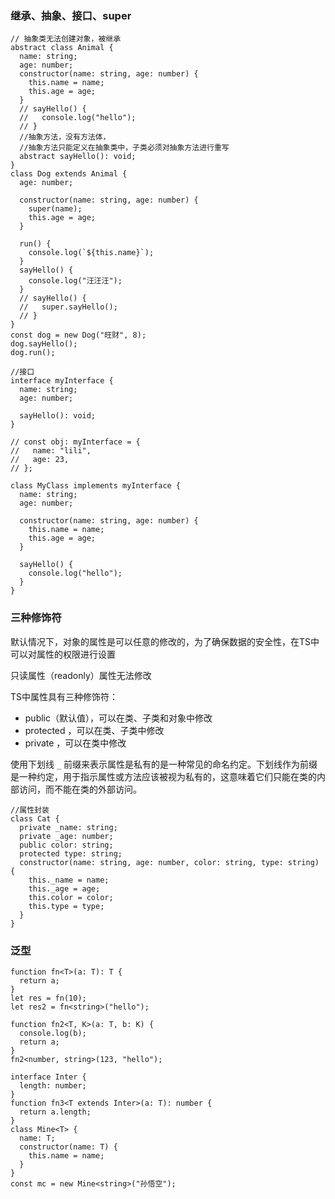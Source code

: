 ### 继承、抽象、接口、super

```
// 抽象类无法创建对象，被继承
abstract class Animal {
  name: string;
  age: number;
  constructor(name: string, age: number) {
    this.name = name;
    this.age = age;
  }
  // sayHello() {
  //   console.log("hello");
  // }
  //抽象方法，没有方法体，
  //抽象方法只能定义在抽象类中，子类必须对抽象方法进行重写
  abstract sayHello(): void;
}
class Dog extends Animal {
  age: number;

  constructor(name: string, age: number) {
    super(name);
    this.age = age;
  }

  run() {
    console.log(`${this.name}`);
  }
  sayHello() {
    console.log("汪汪汪");
  }
  // sayHello() {
  //   super.sayHello();
  // }
}
const dog = new Dog("旺财", 8);
dog.sayHello();
dog.run();

//接口
interface myInterface {
  name: string;
  age: number;

  sayHello(): void;
}

// const obj: myInterface = {
//   name: "lili",
//   age: 23,
// };

class MyClass implements myInterface {
  name: string;
  age: number;

  constructor(name: string, age: number) {
    this.name = name;
    this.age = age;
  }

  sayHello() {
    console.log("hello");
  }
}
```

### 三种修饰符

默认情况下，对象的属性是可以任意的修改的，为了确保数据的安全性，在TS中可以对属性的权限进行设置

只读属性（readonly）属性无法修改

TS中属性具有三种修饰符：

- public（默认值），可以在类、子类和对象中修改
- protected ，可以在类、子类中修改
- private ，可以在类中修改

使用下划线  `_` 前缀来表示属性是私有的是一种常见的命名约定。下划线作为前缀是一种约定，用于指示属性或方法应该被视为私有的，这意味着它们只能在类的内部访问，而不能在类的外部访问。

```
//属性封装
class Cat {
  private _name: string;
  private _age: number;
  public color: string;
  protected type: string;
  constructor(name: string, age: number, color: string, type: string) {
    this._name = name;
    this._age = age;
    this.color = color;
    this.type = type;
  }
}
```

### 泛型

```
function fn<T>(a: T): T {
  return a;
}
let res = fn(10);
let res2 = fn<string>("hello");

function fn2<T, K>(a: T, b: K) {
  console.log(b);
  return a;
}
fn2<number, string>(123, "hello");

interface Inter {
  length: number;
}
function fn3<T extends Inter>(a: T): number {
  return a.length;
}
class Mine<T> {
  name: T;
  constructor(name: T) {
    this.name = name;
  }
}
const mc = new Mine<string>("孙悟空");
```

